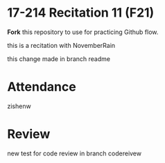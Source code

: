 # 17-214 Recitation 11 (F21)
**Fork** this repository to use for practicing Github flow.

this is a recitation with NovemberRain


this change made in branch readme


# Attendance
zishenw

# Review
new test for code review in branch codereivew